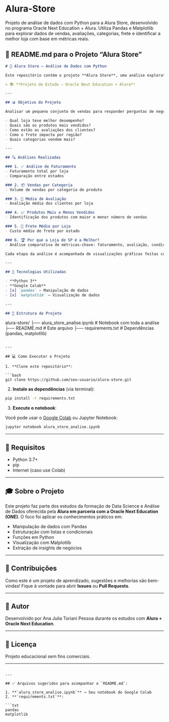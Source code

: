 # Alura-Store
Projeto de análise de dados com Python para a Alura Store, desenvolvido no programa Oracle Next Education + Alura. Utiliza Pandas e Matplotlib para explorar dados de vendas, avaliações, categorias, frete e identificar a melhor loja com base em métricas reais.


## 📄 **README.md para o Projeto “Alura Store”**

```markdown
# 🛒 Alura Store – Análise de Dados com Python

Este repositório contém o projeto **Alura Store**, uma análise exploratória de dados desenvolvida como parte dos estudos do programa **Oracle Next Education + Alura**. O objetivo do projeto é aplicar conceitos de **ciência de dados com Python**, utilizando bibliotecas como `pandas` e `matplotlib` para extrair insights de vendas, categorias, avaliações e mais.

> 📚 **Projeto de Estudo – Oracle Next Education + Alura**

---

## 📊 Objetivo do Projeto

Analisar um pequeno conjunto de vendas para responder perguntas de negócio, como:

- Qual loja teve melhor desempenho?
- Quais são os produtos mais vendidos?
- Como estão as avaliações dos clientes?
- Como o frete impacta por região?
- Quais categorias vendem mais?

---

## 🔍 Análises Realizadas

### 1. ✅ Análise de Faturamento
- Faturamento total por loja
- Comparação entre estados

### 2. 📦 Vendas por Categoria
- Volume de vendas por categoria de produto

### 3. 🌟 Média de Avaliação
- Avaliação média dos clientes por loja

### 4. 📈 Produtos Mais e Menos Vendidos
- Identificação dos produtos com maior e menor número de vendas

### 5. 🚚 Frete Médio por Loja
- Custo médio de frete por estado

### 6. 🏆 Por que a Loja de SP é a Melhor?
- Análise comparativa de métricas-chave: faturamento, avaliação, condições de pagamento e frete

Cada etapa da análise é acompanhada de visualizações gráficas feitas com `matplotlib`.

---

## 🚀 Tecnologias Utilizadas

- **Python 3**
- **Google Colab**
- [x] `pandas` – Manipulação de dados
- [x] `matplotlib` – Visualização de dados

---

## 📁 Estrutura do Projeto

```

alura-store/
├── alura\_store\_analise.ipynb     # Notebook com toda a análise
├── README.md                     # Este arquivo
├── requirements.txt              # Dependências (pandas, matplotlib)

````

---

## 💻 Como Executar o Projeto

1. **Clone este repositório**:

```bash
git clone https://github.com/seu-usuario/alura-store.git
````

2. **Instale as dependências** (via terminal):

```bash
pip install -r requirements.txt
```

3. **Execute o notebook**:

Você pode usar o [Google Colab](https://colab.research.google.com) ou Jupyter Notebook:

```bash
jupyter notebook alura_store_analise.ipynb
```

---

## 📌 Requisitos

* Python 3.7+
* pip
* Internet (caso use Colab)

---

## 🎓 Sobre o Projeto

Este projeto faz parte dos estudos da formação de Data Science e Análise de Dados oferecida pela **Alura em parceria com a Oracle Next Education (ONE)**. O foco foi aplicar os conhecimentos práticos em:

* Manipulação de dados com Pandas
* Estruturação com listas e condicionais
* Funções em Python
* Visualização com Matplotlib
* Extração de insights de negócios

---

## 🤝 Contribuições

Como este é um projeto de aprendizado, sugestões e melhorias são bem-vindas! Fique à vontade para abrir **Issues** ou **Pull Requests**.

---

## 🧠 Autor

Desenvolvido por Ana Julia Toriani Pessoa durante os estudos com **Alura + Oracle Next Education**.

---

## 📎 Licença

Projeto educacional sem fins comerciais.

---

````

---

## ✅ Arquivos sugeridos para acompanhar o `README.md`:

1. **`alura_store_analise.ipynb`** → Seu notebook do Google Colab
2. **`requirements.txt`**:

```txt
pandas
matplotlib
````
